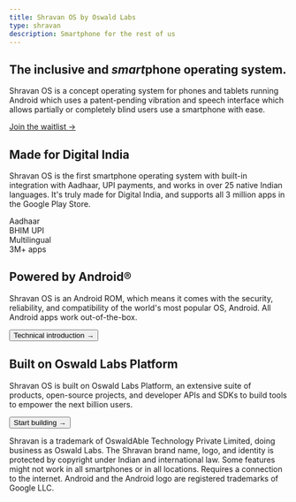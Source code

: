 ```yaml
---
title: Shravan OS by Oswald Labs
type: shravan
description: Smartphone for the rest of us
---
```


<section class="hero">
	<div class="container">
		<div class="row justify-content-center text-center">
			<div class="col-md-6">
				<h1>The inclusive and <em>smart</em>phone operating system.</h1>
				<p class="intro-para">Shravan OS is a concept operating system for phones and tablets running Android which uses a patent-pending vibration and speech interface which allows partially or completely blind users use a smartphone with ease.</p>
				<div>
					<a href="#" class="btn btn-danger">Join the waitlist &rarr;</a>
				</div>
			</div>
		</div>
	</div>
</section>
<section>
	<div class="container">
		<div class="row">
			<div class="col-md-6">
				<h2>Made for Digital India</h2>
				<p class="mt-4 mb-5">Shravan OS is the first smartphone operating system with built-in integration with Aadhaar, UPI payments, and works in over 25 native Indian languages. It's truly made for Digital India, and supports all 3 million apps in the Google Play Store.</p>
				<div class="row text-center justify-content-center">
					<div class="col-md-3">
						<i class="fas fa-fingerprint fa-2x text-muted mb-3"></i>
						<div>Aadhaar</div>
					</div>
					<div class="col-md-3">
						<i class="fas fa-rupee-sign fa-2x text-muted mb-3"></i>
						<div>BHIM UPI</div>
					</div>
					<div class="col-md-3">
						<i class="fas fa-language fa-2x text-muted mb-3"></i>
						<div>Multilingual</div>
					</div>
					<div class="col-md-3">
						<i class="fab fa-google-play fa-2x text-muted mb-3"></i>
						<div>3M+ apps</div>
					</div>
				</div>
			</div>
			<div class="col-md-6">
				<div class="fixedbox" style="background-image: url('https://source.unsplash.com/SCbBrkNiqmo/720x420')"></div>
			</div>
		</div>
	</div>
</section>
<section class="bg-light-1">
	<div class="container">
		<div class="row">
			<div class="col-md pr-5">
				<h2>Powered by Android&reg;</h2>
				<p class="intro-para">Shravan OS is an Android ROM, which means it comes with the security, reliability, and compatibility of the world's most popular OS, Android. All Android apps work out-of-the-box.</p>
				<div>
					<button class="btn btn-danger">Technical introduction &rarr;</button>
				</div>
			</div>
			<div class="col-md pl-5">
				<h2>Built on Oswald Labs Platform</h2>
				<p class="intro-para">Shravan OS is built on Oswald Labs Platform, an extensive suite of products, open-source projects, and developer APIs and SDKs to build tools to empower the next billion users.</p>
				<div>
					<button class="btn btn-danger">Start building &rarr;</button>
				</div>
			</div>
		</div>
	</div>
</section>
<section>
	<div class="container">
		<div class="disclaimer small text-muted">
			<p>Shravan is a trademark of OswaldAble Technology Private Limited, doing business as Oswald Labs. The Shravan brand name, logo, and identity is protected by copyright under Indian and international law. Some features might not work in all smartphones or in all locations. Requires a connection to the internet. Android and the Android logo are registered trademarks of Google LLC.</p>
		</div>
	</div>
</section>